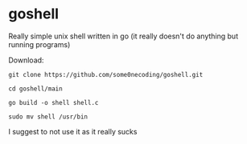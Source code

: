 # goshell
Really simple unix shell written in go (it really doesn't do anything but running programs)

Download:
```
git clone https://github.com/some0necoding/goshell.git

cd goshell/main

go build -o shell shell.c

sudo mv shell /usr/bin
```
I suggest to not use it as it really sucks
